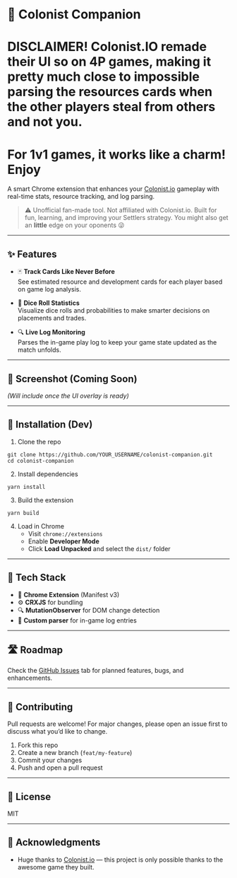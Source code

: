 # 🧠 Colonist Companion

# DISCLAIMER! Colonist.IO remade their UI so on 4P games, making it pretty much close to impossible parsing the resources cards when the other players steal from others and not you.

# For 1v1 games, it works like a charm! Enjoy

A smart Chrome extension that enhances your [Colonist.io](https://colonist.io) gameplay with real-time stats, resource tracking, and log parsing.

> ⚠️ Unofficial fan-made tool. Not affiliated with Colonist.io. Built for fun, learning, and improving your Settlers strategy. You might also get an **little** edge on your oponents 😜

---

## ✨ Features

- 🃏 **Track Cards Like Never Before**  
  See estimated resource and development cards for each player based on game log analysis.

- 🎲 **Dice Roll Statistics**  
  Visualize dice rolls and probabilities to make smarter decisions on placements and trades.

- 🔍 **Live Log Monitoring**  
  Parses the in-game play log to keep your game state updated as the match unfolds.

---

## 📸 Screenshot (Coming Soon)

_(Will include once the UI overlay is ready)_

---

## 🔧 Installation (Dev)

1. Clone the repo

```
git clone https://github.com/YOUR_USERNAME/colonist-companion.git
cd colonist-companion
```

2. Install dependencies

```
yarn install
```

3. Build the extension

```
yarn build
```

4. Load in Chrome  
   - Visit `chrome://extensions`  
   - Enable **Developer Mode**  
   - Click **Load Unpacked** and select the `dist/` folder

---

## 🧪 Tech Stack

- 🧩 **Chrome Extension** (Manifest v3)
- ⚙️ **CRXJS** for bundling
- 🔍 **MutationObserver** for DOM change detection
- 🧠 **Custom parser** for in-game log entries

---

## 🛣️ Roadmap

Check the [GitHub Issues](https://github.com/YOUR_USERNAME/colonist-companion/issues) tab for planned features, bugs, and enhancements.

---

## 🙌 Contributing

Pull requests are welcome! For major changes, please open an issue first to discuss what you’d like to change.

1. Fork this repo  
2. Create a new branch (`feat/my-feature`)  
3. Commit your changes  
4. Push and open a pull request

---

## 📄 License

MIT

---

## 🎉 Acknowledgments

- Huge thanks to [Colonist.io](https://colonist.io) — this project is only possible thanks to the awesome game they built.
